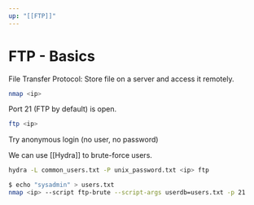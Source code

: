 ```yaml
---
up: "[[FTP]]"
---
```


# FTP - Basics

File Transfer Protocol: Store file on a server and access it remotely.

```bash
nmap <ip>
```

Port 21 (FTP by default) is open.

```bash
ftp <ip>
```

Try anonymous login (no user, no password)

We can use [[Hydra]] to brute-force users.

```bash
hydra -L common_users.txt -P unix_password.txt <ip> ftp
```

```bash
$ echo "sysadmin" > users.txt
nmap <ip> --script ftp-brute --script-args userdb=users.txt -p 21
```
